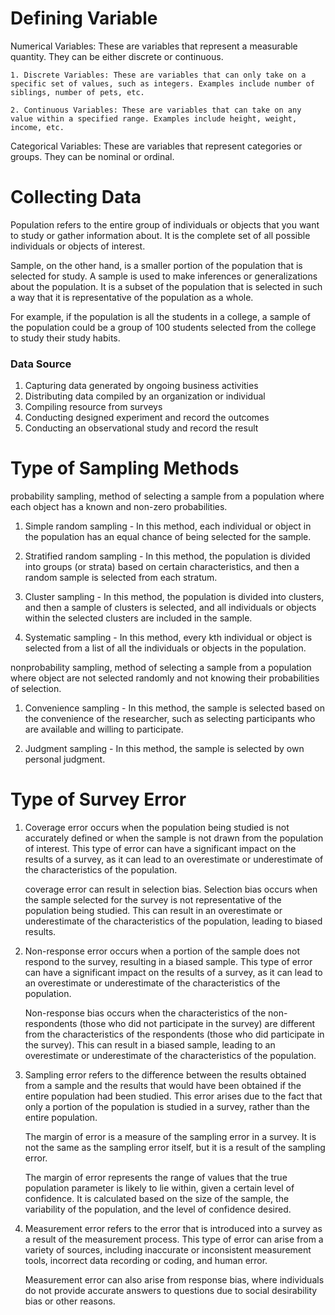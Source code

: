 # Defining Variable 

Numerical Variables: These are variables that represent a measurable quantity. They can be either discrete or continuous.
    
    1. Discrete Variables: These are variables that can only take on a specific set of values, such as integers. Examples include number of siblings, number of pets, etc.

    2. Continuous Variables: These are variables that can take on any value within a specified range. Examples include height, weight, income, etc.

Categorical Variables: These are variables that represent categories or groups. They can be nominal or ordinal.

# Collecting Data
Population refers to the entire group of individuals or objects that you want to study or gather information about. It is the complete set of all possible individuals or objects of interest.

Sample, on the other hand, is a smaller portion of the population that is selected for study. A sample is used to make inferences or generalizations about the population. It is a subset of the population that is selected in such a way that it is representative of the population as a whole.

For example, if the population is all the students in a college, a sample of the population could be a group of 100 students selected from the college to study their study habits.

### Data Source
1. Capturing data generated by ongoing business activities
2. Distributing data compiled by an organization or individual
3. Compiling resource from surveys
4. Conducting designed experiment and record the outcomes
5. Conducting an observational study and record the result

# Type of Sampling Methods

probability sampling, method of selecting a sample from a population where each object has a known and non-zero probabilities.

1. Simple random sampling - In this method, each individual or object in the population has an equal chance of being selected for the sample.

2. Stratified random sampling - In this method, the population is divided into groups (or strata) based on certain characteristics, and then a random sample is selected from each stratum.

3. Cluster sampling - In this method, the population is divided into clusters, and then a sample of clusters is selected, and all individuals or objects within the selected clusters are included in the sample.

4. Systematic sampling - In this method, every kth individual or object is selected from a list of all the individuals or objects in the population.


nonprobability sampling, method of selecting a sample from a population where object are not selected randomly and not knowing their probabilities of selection.

1. Convenience sampling - In this method, the sample is selected based on the convenience of the researcher, such as selecting participants who are available and willing to participate.

2. Judgment sampling - In this method, the sample is selected by own personal judgment.

# Type of Survey Error
1. Coverage error occurs when the population being studied is not accurately defined or when the sample is not drawn from the population of interest. This type of error can have a significant impact on the results of a survey, as it can lead to an overestimate or underestimate of the characteristics of the population.

    coverage error can result in selection bias. Selection bias occurs when the sample selected for the survey is not representative of the population being studied. This can result in an overestimate or underestimate of the characteristics of the population, leading to biased results.


2. Non-response error occurs when a portion of the sample does not respond to the survey, resulting in a biased sample. This type of error can have a significant impact on the results of a survey, as it can lead to an overestimate or underestimate of the characteristics of the population.

    Non-response bias occurs when the characteristics of the non-respondents (those who did not participate in the survey) are different from the characteristics of the respondents (those who did participate in the survey). This can result in a biased sample, leading to an overestimate or underestimate of the characteristics of the population.


3. Sampling error refers to the difference between the results obtained from a sample and the results that would have been obtained if the entire population had been studied. This error arises due to the fact that only a portion of the population is studied in a survey, rather than the entire population.

    The margin of error is a measure of the sampling error in a survey. It is not the same as the sampling error itself, but it is a result of the sampling error.

    The margin of error represents the range of values that the true population parameter is likely to lie within, given a certain level of confidence. It is calculated based on the size of the sample, the variability of the population, and the level of confidence desired.

4. Measurement error refers to the error that is introduced into a survey as a result of the measurement process. This type of error can arise from a variety of sources, including inaccurate or inconsistent measurement tools, incorrect data recording or coding, and human error.

    Measurement error can also arise from response bias, where individuals do not provide accurate answers to questions due to social desirability bias or other reasons.